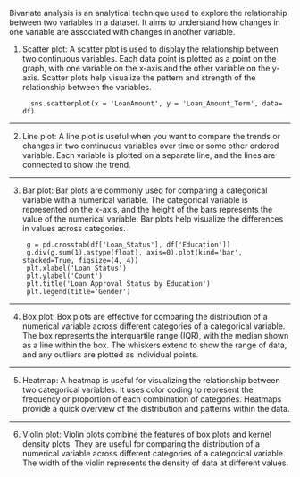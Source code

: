 Bivariate analysis is an analytical technique used to explore the relationship between two variables in a dataset. It aims to understand how changes in one variable are associated with changes in another variable.

1. Scatter plot: A scatter plot is used to display the relationship between two continuous variables. Each data point is plotted as a point on the graph, with one variable on the x-axis and the other variable on the y-axis. Scatter plots help visualize the pattern and strength of the relationship between the variables.

		 sns.scatterplot(x = 'LoanAmount', y = 'Loan_Amount_Term', data= df)

----------------------------------------------------------------------------------

2. Line plot: A line plot is useful when you want to compare the trends or changes in two continuous variables over time or some other ordered variable. Each variable is plotted on a separate line, and the lines are connected to show the trend.
-----------------------------------------------------------------------------------
3. Bar plot: Bar plots are commonly used for comparing a categorical variable with a numerical variable. The categorical variable is represented on the x-axis, and the height of the bars represents the value of the numerical variable. Bar plots help visualize the differences in values across categories.

		g = pd.crosstab(df['Loan_Status'], df['Education'])
		g.div(g.sum(1).astype(float), axis=0).plot(kind='bar', stacked=True, figsize=(4, 4))
		plt.xlabel('Loan_Status')
		plt.ylabel('Count')
		plt.title('Loan Approval Status by Education')
		plt.legend(title='Gender')

-------------------------------------------------------------------------------------------------------------

4. Box plot: Box plots are effective for comparing the distribution of a numerical variable across different categories of a categorical variable. The box represents the interquartile range (IQR), with the median shown as a line within the box. The whiskers extend to show the range of data, and any outliers are plotted as individual points.

---------------------------------------------------------------------------------------------

5. Heatmap: A heatmap is useful for visualizing the relationship between two categorical variables. It uses color coding to represent the frequency or proportion of each combination of categories. Heatmaps provide a quick overview of the distribution and patterns within the data.

----------------------------------------------------------------------------------------

6. Violin plot: Violin plots combine the features of box plots and kernel density plots. They are useful for comparing the distribution of a numerical variable across different categories of a categorical variable. The width of the violin represents the density of data at different values.